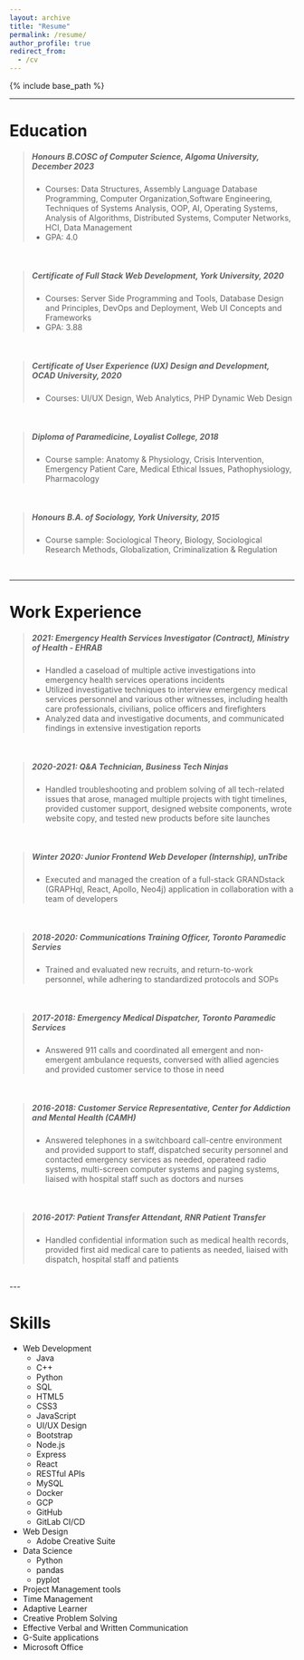 ```yaml
---
layout: archive
title: "Resume"
permalink: /resume/
author_profile: true
redirect_from:
  - /cv
---
```


{% include base_path %}

---

Education
======
> ##### Honours B.COSC of Computer Science, Algoma University, December 2023
> * Courses: Data Structures, Assembly Language Database Programming, Computer Organization,Software Engineering, Techniques of Systems Analysis, OOP, AI, Operating Systems, Analysis of Algorithms, Distributed Systems, Computer Networks, HCI, Data Management 
> * GPA: 4.0  
<br>

> ##### Certificate of Full Stack Web Development, York University, 2020
> * Courses: Server Side Programming and Tools, Database Design and Principles, DevOps and Deployment, Web UI Concepts and Frameworks
> * GPA: 3.88  
<br>

> ##### Certificate of User Experience (UX) Design and Development, OCAD University, 2020
> * Courses: UI/UX Design, Web Analytics, PHP Dynamic Web Design  
<br>

> ##### Diploma of Paramedicine, Loyalist College, 2018
> * Course sample: Anatomy & Physiology, Crisis Intervention, Emergency Patient Care, Medical Ethical Issues, Pathophysiology, Pharmacology  
<br>

> ##### Honours B.A. of Sociology, York University, 2015
> * Course sample: Sociological Theory, Biology, Sociological Research Methods, Globalization, Criminalization & Regulation  
<br>

---

Work Experience
======
> ##### 2021: Emergency Health Services Investigator (Contract), Ministry of Health - EHRAB
> * Handled a caseload of multiple active investigations into emergency health services operations incidents
> * Utilized investigative techniques to interview emergency medical services personnel and various other witnesses, including health care professionals, civilians, police officers and firefighters
> * Analyzed data and investigative documents, and communicated findings in extensive investigation reports  
<br>

> ##### 2020-2021: Q&A Technician, Business Tech Ninjas
> * Handled troubleshooting and problem solving of all tech-related issues that arose, managed multiple projects with tight timelines, provided customer support, designed website components, wrote website copy, and tested new products before site launches  
<br>

> ##### Winter 2020: Junior Frontend Web Developer (Internship), unTribe
> * Executed and managed the creation of a full-stack GRANDstack (GRAPHql, React, Apollo, Neo4j) application in collaboration with a team of developers  
<br>

> ##### 2018-2020: Communications Training Officer, Toronto Paramedic Servies
> * Trained and evaluated new recruits, and return-to-work personnel, while adhering to standardized protocols and SOPs  
<br>
   
> ##### 2017-2018: Emergency Medical Dispatcher, Toronto Paramedic Services
> * Answered 911 calls and coordinated all emergent and non-emergent ambulance requests, conversed with allied agencies and provided customer service to those in need  
<br>

> ##### 2016-2018: Customer Service Representative, Center for Addiction and Mental Health (CAMH)
> * Answered telephones in a switchboard call-centre environment and provided support to staff, dispatched security personnel and contacted emergency services as needed, operateed radio systems, multi-screen computer systems and paging systems, liaised with hospital staff such as doctors and nurses  
<br>

> ##### 2016-2017: Patient Transfer Attendant, RNR Patient Transfer
> * Handled confidential information such as medical health records, provided first aid medical care to patients as needed, liaised with dispatch, hospital staff and patients    
<br>
---

Skills
======
* Web Development
  * Java
  * C++
  * Python
  * SQL
  * HTML5
  * CSS3
  * JavaScript
  * UI/UX Design
  * Bootstrap
  * Node.js
  * Express
  * React
  * RESTful APIs
  * MySQL
  * Docker
  * GCP
  * GitHub
  * GitLab CI/CD
* Web Design
  * Adobe Creative Suite
* Data Science
  * Python
  * pandas
  * pyplot
* Project Management tools
* Time Management
* Adaptive Learner
* Creative Problem Solving
* Effective Verbal and Written Communication
* G-Suite applications
* Microsoft Office